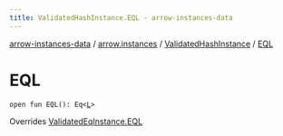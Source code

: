 ```yaml
---
title: ValidatedHashInstance.EQL - arrow-instances-data
---
```


[arrow-instances-data](../../index.html) / [arrow.instances](../index.html) / [ValidatedHashInstance](index.html) / [EQL](./-e-q-l.html)

# EQL

`open fun EQL(): Eq<`[`L`](index.html#L)`>`

Overrides [ValidatedEqInstance.EQL](../-validated-eq-instance/-e-q-l.html)

